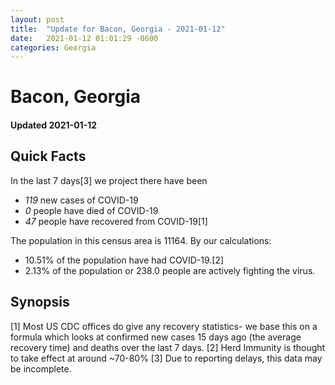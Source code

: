 ```yaml
---
layout: post
title:  "Update for Bacon, Georgia - 2021-01-12"
date:   2021-01-12 01:01:29 -0600
categories: Georgia
---
```


# Bacon, Georgia
#### Updated 2021-01-12

## Quick Facts

In the last 7 days[3] we project there have been
- *119* new cases of COVID-19
- *0* people have died of COVID-19
- *47* people have recovered from COVID-19[1]

The population in this census area is 11164. By our calculations:
- 10.51% of the population have had COVID-19.[2]
- 2.13% of the population or 238.0 people are actively fighting the virus.

## Synopsis




[1] Most US CDC offices do give any recovery statistics- we base this on a formula which looks at confirmed new cases
15 days ago (the average recovery time) and deaths over the last 7 days.
[2] Herd Immunity is thought to take effect at around ~70-80%
[3] Due to reporting delays, this data may be incomplete. 
    
